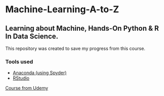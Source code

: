 # Machine-Learning-A-to-Z
## Learning about Machine, Hands-On Python &amp; R In Data Science.
This repository was created to save my progress from this course.

### Tools used
- [Anaconda (using Spyder)](https://www.continuum.io/downloads)
- [RStudio](https://www.rstudio.com/)

[Course from Udemy](https://www.udemy.com/machinelearning/)
